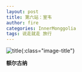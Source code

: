 ```yaml
---
layout: post
title: 第六站：室韦
author: fire
categories: InnerMonggolia 
tags: 说走就走 旅行
---
```


![title](https://image.sideproject.cn/title/title_130.jpg){:class="image-title"}

**额尔古纳**


